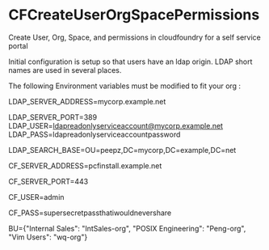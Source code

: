 # CFCreateUserOrgSpacePermissions
Create User, Org, Space, and permissions in cloudfoundry for a self service portal

Initial configuration is setup so that users have an ldap origin.
LDAP short names are used in several places.

The following Environment variables must be modified to fit your org : 


LDAP_SERVER_ADDRESS=mycorp.example.net

LDAP_SERVER_PORT=389<br>
LDAP_USER=ldapreadonlyserviceaccount@mycorp.example.net<br>
LDAP_PASS=ldapreadonlyserviceaccountpassword

LDAP_SEARCH_BASE=OU=peepz,DC=mycorp,DC=example,DC=net

CF_SERVER_ADDRESS=pcfinstall.example.net

CF_SERVER_PORT=443

CF_USER=admin

CF_PASS=supersecretpassthatiwouldnevershare

BU={"Internal Sales": "IntSales-org", "POSIX Engineering": "Peng-org", "Vim Users": "wq-org"}
